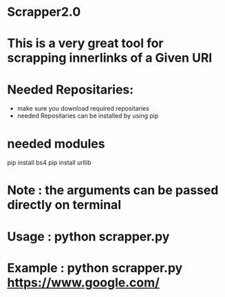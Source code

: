 # Scrapper2.0

# This is a very great tool for scrapping innerlinks of a Given URl 

# Needed Repositaries:  

* make sure you download required repositaries
* needed Repositaries can be installed by using pip 

# needed modules
 pip install bs4
 pip install urllib

# Note : the arguments can be passed directly on terminal 

# Usage : python scrapper.py <URL>

# Example : python scrapper.py https://www.google.com/





